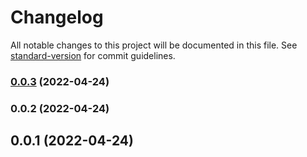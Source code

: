 # Changelog

All notable changes to this project will be documented in this file. See [standard-version](https://github.com/conventional-changelog/standard-version) for commit guidelines.

### [0.0.3](https://github.com/MZ-FE/vue-vite-h5/compare/v0.0.2...v0.0.3) (2022-04-24)

### 0.0.2 (2022-04-24)

## 0.0.1 (2022-04-24)
